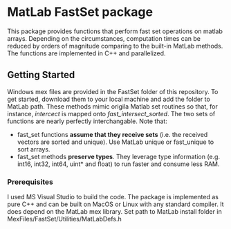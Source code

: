 # MatLab FastSet package
This package provides functions that perform fast set operations on matlab arrays. Depending on the circumstances, computation times can be reduced by orders of magnitude comparing to the built-in MatLab methods. 
The functions are implemented in C++ and parallelized. 
## Getting Started
Windows mex files are provided in the FastSet folder of this repository. To get started, download them to your local machine and add the folder to MatLab path. 
These methods mimic origila Matlab set routines so that, for instance, *intercect* is mapped onto *fast_intersect_sorted*. 
The two sets of functions are nearly perfectly interchangable. 
Note that:
* fast_set functions **assume that they receive sets** (i.e. the received vectors are sorted and unique). 
Use MatLab unique or fast_unique to sort arrays. 
* fast_set methods **preserve types**. They leverage type information (e.g. int16, int32, int64, uint* and float) to run faster and consume less RAM. 


### Prerequisites
I used MS Visual Studio to build the code. The package is implemented as pure C++ and can be built on MacOS or Linux with any standard compiler. 
It does depend on the MatLab mex library. Set path to MatLab install folder in MexFiles/FastSet/Utilities/MatLabDefs.h 

